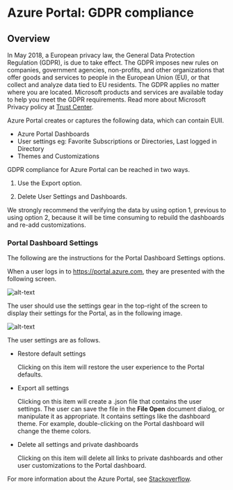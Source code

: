 
<a name="azure-portal-gdpr-compliance"></a>
# Azure Portal: GDPR compliance

<a name="azure-portal-gdpr-compliance-overview"></a>
## Overview

In May 2018, a European privacy law, the General Data Protection Regulation (GDPR), is due to take effect. The GDPR imposes new rules on companies, government agencies, non-profits, and other organizations that offer goods and services to people in the European Union (EU), or that collect and analyze data tied to EU residents. The GDPR applies no matter where you are located.
Microsoft products and services are available today to help you meet the GDPR requirements. Read more about Microsoft Privacy policy at [Trust Center](https://www.microsoft.com/en-us/trustcenter).

Azure Portal creates or captures the following data, which can contain EUII.

* Azure Portal Dashboards
* User settings eg: Favorite Subscriptions or Directories, Last logged in Directory
* Themes and Customizations

GDPR compliance for Azure Portal can be reached in two ways.

1. Use the Export option.

1. Delete User Settings and Dashboards.

We strongly recommend the verifying the data by using option 1, previous to using option 2, because it will be time consuming to rebuild the dashboards and re-add customizations.

<a name="azure-portal-gdpr-compliance-overview-portal-dashboard-settings"></a>
### Portal Dashboard Settings

The following are the instructions for the Portal Dashboard Settings options.

When a user logs in to https://portal.azure.com, they are presented with the following screen.

![alt-text](../media/portalfx-gdpr/portalfx-gdpr-1.png)

The user should use the settings gear in the top-right of the screen to display their settings for the Portal, as in the following image.

![alt-text](../media/portalfx-gdpr/portalfx-gdpr-2.png)

The user settings are as follows.

* Restore default settings

    Clicking on this item will restore the user experience to the Portal defaults.

* Export all settings

    Clicking on this item will create a .json file that contains the user settings.  The user can save the file in the **File Open** document dialog, or manipulate it as appropriate.  It contains settings like the dashboard theme.  For example, double-clicking on the Portal dashboard will change the theme colors.

* Delete all settings and private dashboards

    Clicking on this item will delete all links to private dashboards and other user customizations to the Portal dashboard.


For more information about the Azure Portal, see [Stackoverflow](https://stackoverflow.microsoft.com).
